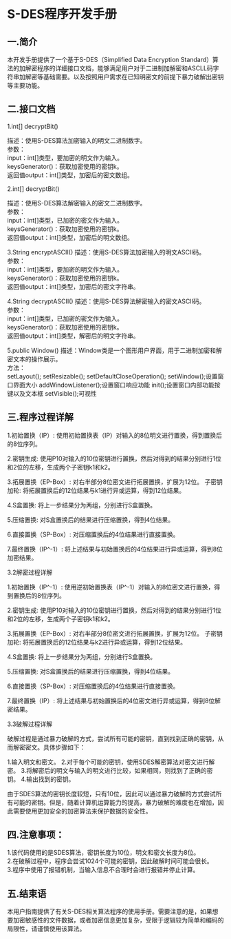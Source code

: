 # S-DES程序开发手册
## 一.简介
本开发手册提供了一个基于S-DES（Simplified Data Encryption Standard）算法的加解密程序的详细接口文档，能够满足用户对于二进制加解密和ASCLL码字符串加解密等基础需要。以及按照用户需求在已知明密文的前提下暴力破解出密钥等主要功能。

## 二.接口文档
1.int[] decryptBit()
 
描述：使用S-DES算法加密输入的明文二进制数字。  
参数：  
input：int[]类型，要加密的明文作为输入。  
keysGenerator()：获取加密使用的密钥k。    
返回值output：int[]类型，加密后的密文数组。  

2.int[] decryptBit()

描述：使用S-DES算法解密输入的密文二进制数字。  
参数：  
input：int[]类型，已加密的密文作为输入。  
keysGenerator()：获取加密使用的密钥k。    
返回值output：int[]类型，加密后的明文数组。  

3.String encryptASCII() 
描述：使用S-DES算法加密输入的明文ASCII码。  
参数：  
input：int[]类型，要加密的明文作为输入。  
keysGenerator()：获取加密使用的密钥k。    
返回值output：int[]类型，加密后的密文字符串。

4.String decryptASCII() 
描述：使用S-DES算法解密输入的密文ASCII码。  
参数：  
input：int[]类型，已加密的密文作为输入。  
keysGenerator()：获取加密使用的密钥k。    
返回值output：int[]类型，解密后的明文字符串。

5.public Window()
描述：Window类是一个图形用户界面，用于二进制加密和解密文本的操作展示。  
方法：  
setLayout();
setResizable();
setDefaultCloseOperation();
setWindow();设置窗口界面大小
addWindowListener();设置窗口响应功能
init();设置窗口内部功能按键以及文本框
setVisible();可视性


## 三.程序过程详解
1.初始置换（IP）: 使用初始置换表（IP）对输入的8位明文进行置换，得到置换后的8位序列。

2.密钥生成: 使用P10对输入的10位密钥进行置换，然后对得到的结果分别进行1位和2位的左移，生成两个子密钥k1和k2。

3.拓展置换（EP-Box）: 对右半部分8位密文进行拓展置换，扩展为12位。
子密钥加轮: 将拓展置换后的12位结果与k1进行异或运算，得到12位结果。

4.S盒置换: 将上一步结果分为两组，分别进行S盒置换。

5.压缩置换: 对S盒置换后的结果进行压缩置换，得到4位结果。

6.直接置换（SP-Box）: 对压缩置换后的4位结果进行直接置换。

7.最终置换（IP^-1）: 将上述结果与初始置换后的4位结果进行异或运算，得到8位加密结果。

3.2解密过程详解

1.初始置换（IP^-1）: 使用逆初始置换表（IP^-1）对输入的8位密文进行置换，得到置换后的8位序列。

2.密钥生成: 使用P10对输入的10位密钥进行置换，然后对得到的结果分别进行1位和2位的左移，生成两个子密钥k1和k2。

3.拓展置换（EP-Box）: 对右半部分8位密文进行拓展置换，扩展为12位。
子密钥加轮: 将拓展置换后的12位结果与k2进行异或运算，得到12位结果。

4.S盒置换: 将上一步结果分为两组，分别进行S盒置换。

5.压缩置换: 对S盒置换后的结果进行压缩置换，得到4位结果。

6.直接置换（SP-Box）: 对压缩置换后的4位结果进行直接置换。

7.最终置换（IP）: 将上述结果与初始置换后的4位密文进行异或运算，得到8位解密结果。

3.3破解过程详解

破解过程是通过暴力破解的方式，尝试所有可能的密钥，直到找到正确的密钥，从而解密密文。具体步骤如下：

1.输入明文和密文。
2.对于每个可能的密钥，使用SDES解密算法对密文进行解密。
3.将解密后的明文与输入的明文进行比较，如果相同，则找到了正确的密钥。
4.输出找到的密钥。

由于SDES算法的密钥长度较短，只有10位，因此可以通过暴力破解的方式尝试所有可能的密钥。但是，随着计算机运算能力的提高，暴力破解的难度也在增加，因此需要使用更加安全的加密算法来保护数据的安全性。

## 四.注意事项：
1.该代码使用的是SDES算法，密钥长度为10位，明文和密文长度为8位。  
2.在破解过程中，程序会尝试1024个可能的密钥，因此破解时间可能会很长。  
3.程序中使用了报错机制，当输入信息不合理时会进行报错并停止计算。

## 五.结束语
本用户指南提供了有关S-DES相关算法程序的使用手册。需要注意的是，如果想要加密敏感性的文件数据，或者加密信息更加复杂，受限于逻辑较为简单和编码的局限性，请谨慎使用该算法。

